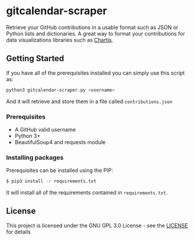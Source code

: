 # gitcalendar-scraper

Retrieve your GitHub contributions in a usable format such as JSON or Python lists and dictionaries. A great way to format your contributions for data visualizations libraries such as [Chartjs](http://www.chartjs.org).

## Getting Started
If you have all of the prerequisites installed you can simply use this script as:
```bash
python3 gitcalendar-scraper.py <username>
```
And it will retrieve and store them in a file called `contributions.json`

### Prerequisites
- A GitHub valid username
- Python 3+
- BeautifulSoup4 and requests module 

### Installing packages
Prerequisites can be installed using the PIP:
```bash
$ pip3 install -r requirements.txt
```
It will install all of the requirements contained in `requirements.txt`.

## License
This project is licensed under the GNU GPL 3.0 License - see the [LICENSE](https://github.com/danielsto/gitcalendar-scraper/blob/master/LICENSE) for details
